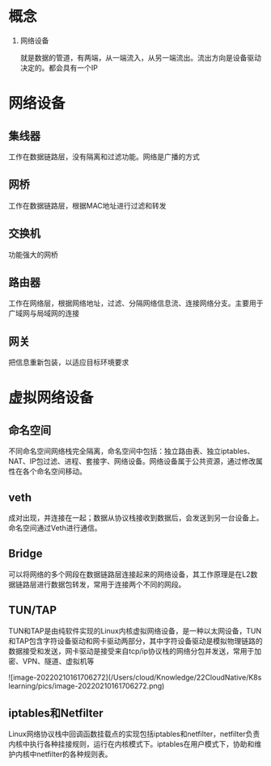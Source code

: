 # 概念

1. 网络设备

   就是数据的管道，有两端，从一端流入，从另一端流出。流出方向是设备驱动决定的。都会具有一个IP

# 网络设备

## 集线器

工作在数据链路层，没有隔离和过滤功能。网络是广播的方式

## 网桥

工作在数据链路层，根据MAC地址进行过滤和转发

## 交换机

功能强大的网桥

## 路由器

工作在网络层，根据网络地址，过滤、分隔网络信息流、连接网络分支。主要用于广域网与局域网的连接

## 网关

把信息重新包装，以适应目标环境要求



# 虚拟网络设备

## 命名空间

不同命名空间网络栈完全隔离，命名空间中包括：独立路由表、独立iptables、NAT、IP包过滤、进程、套接字、网络设备。网络设备属于公共资源，通过修改属性在各个命名空间移动。

## veth

成对出现，并连接在一起；数据从协议栈接收到数据后，会发送到另一台设备上。命名空间通过Veth进行通信。

## Bridge

可以将网络的多个网段在数据链路层连接起来的网络设备，其工作原理是在L2数据链路层进行数据包转发，常用于连接两个不同的网段。

## TUN/TAP

TUN和TAP是由纯软件实现的Linux内核虚拟网络设备，是一种以太网设备，TUN和TAP包含字符设备驱动和网卡驱动两部分，其中字符设备驱动是模拟物理链路的数据接受和发送，网卡驱动是接受来自tcp/ip协议栈的网络分包并发送，常用于加密、VPN、隧道、虚拟机等

![image-20220210161706272](/Users/cloud/Knowledge/22CloudNative/K8s learning/pics/image-20220210161706272.png)

## iptables和Netfilter

Linux网络协议栈中回调函数挂载点的实现包括iptables和netfilter，netfilter负责内核中执行各种挂接规则，运行在内核模式下。iptables在用户模式下，协助和维护内核中netfilter的各种规则表。